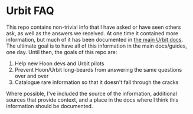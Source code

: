 # Urbit FAQ

This repo contains non-trivial info that I have asked or have seen others ask, as well as the answers we received. At
one time it contained more information, but much of it has been documented in
[the main Urbit docs](https://developers.urbit.org). The ultimate goal is to have all of this information in the main
docs/guides, one day. Until then, the goals of this repo are:

1. Help new Hoon devs and Urbit pilots
2. Prevent Hoon/Urbit long-beards from answering the same questions over and over
3. Catalogue rare information so that it doesn't fall through the cracks

Where possible, I've included the source of the information, additional sources that provide context, and a place in the
docs where I think this information should be documented.
